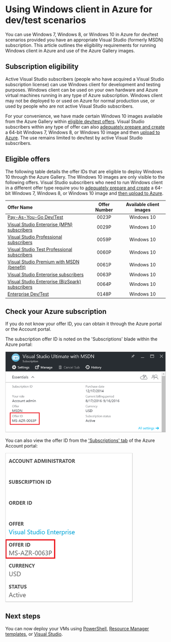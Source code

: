 <properties
   pageTitle="Using Windows client images for dev/test scenarios | Microsoft Azure"
   description="How to use Visual Studio subscription benefits to deploy Windows 7/8/10 in Azure for dev/test scenarios"
   services="virtual-machines-windows"
   documentationCenter=""
   authors="iainfoulds"
   manager="timlt"
   editor=""/>

<tags
   ms.service="virtual-machines-windows"
   ms.devlang="na"
   ms.topic="article"
   ms.tgt_pltfrm="vm-windows"
   ms.workload="infrastructure-services"
   ms.date="08/31/2016"
   ms.author="iainfou"/>

# Using Windows client in Azure for dev/test scenarios

You can use Windows 7, Windows 8, or Windows 10 in Azure for dev/test scenarios provided you have an appropriate Visual Studio (formerly MSDN) subscription. This article outlines the eligibility requirements for running Windows client in Azure and use of the Azure Gallery images.


## Subscription eligibility
Active Visual Studio subscribers (people who have acquired a Visual Studio subscription license) can use Windows client for development and testing purposes. Windows client can be used on your own hardware and Azure virtual machines running in any type of Azure subscription. Windows client may not be deployed to or used on Azure for normal production use, or used by people who are not active Visual Studio subscribers.

For your convenience, we have made certain Windows 10 images available from the Azure Gallery within [eligible dev/test offers](#eligible-offers). Visual Studio subscribers within any type of offer can also [adequately prepare and create](virtual-machines-windows-prepare-for-upload-vhd-image.md) a 64-bit Windows 7, Windows 8, or Windows 10 image and then [upload to Azure](virtual-machines-windows-upload-image.md). The use remains limited to dev/test by active Visual Studio subscribers.


## Eligible offers
The following table details the offer IDs that are eligible to deploy Windows 10 through the Azure Gallery. The Windows 10 images are only visible to the following offers. Visual Studio subscribers who need to run Windows client in a different offer type require you to [adequately prepare and create](virtual-machines-windows-prepare-for-upload-vhd-image.md) a 64-bit Windows 7, Windows 8, or Windows 10 image and [then upload to Azure](virtual-machines-windows-upload-image.md).

| Offer Name | Offer Number | Available client images |
|:-----------|:------------:|:-----------------------:|
| [Pay-As-You-Go Dev/Test](https://azure.microsoft.com/offers/ms-azr-0023p/)                          | 0023P | Windows 10 |
| [Visual Studio Enterprise (MPN) subscribers](https://azure.microsoft.com/offers/ms-azr-0029p/)      | 0029P | Windows 10 |
| [Visual Studio Professional subscribers](https://azure.microsoft.com/offers/ms-azr-0059p/)          | 0059P | Windows 10 |
| [Visual Studio Test Professional subscribers](https://azure.microsoft.com/offers/ms-azr-0060p/)     | 0060P | Windows 10 |
| [Visual Studio Premium with MSDN (benefit)](https://azure.microsoft.com/offers/ms-azr-0061p/)       | 0061P | Windows 10 |
| [Visual Studio Enterprise subscribers](https://azure.microsoft.com/offers/ms-azr-0063p/)            | 0063P | Windows 10 |
| [Visual Studio Enterprise (BizSpark) subscribers](https://azure.microsoft.com/offers/ms-azr-0064p/) | 0064P | Windows 10 |
| [Enterprise Dev/Test](https://azure.microsoft.com/ofers/ms-azr-0148p/)                              | 0148P | Windows 10 |


## Check your Azure subscription
If you do not know your offer ID, you can obtain it through the Azure portal or the Account portal.

The subscription offer ID is noted on the 'Subscriptions' blade within the Azure portal:

![Offer ID details from the Azure portal](./media/virtual-machines-windows-client-images/offer_id_azure_portal.png) 

You can also view the offer ID from the ['Subscriptions' tab](http://account.windowsazure.com/Subscriptions) of the Azure Account portal:

![Offer ID details from the Azure Account portal](./media/virtual-machines-windows-client-images/offer_id_azure_account_portal.png) 


## Next steps
You can now deploy your VMs using [PowerShell](virtual-machines-windows-ps-create.md), [Resource Manager templates](virtual-machines-windows-ps-template.md), or [Visual Studio](../vs-azure-tools-resource-groups-deployment-projects-create-deploy.md).
